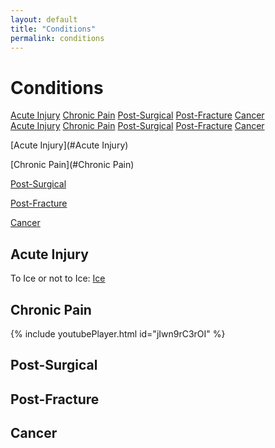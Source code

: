 ```yaml
---
layout: default
title: "Conditions"
permalink: conditions
---
```

# Conditions

<div class="vertical-menu menu-left">
  <a href="#Acute Injury">Acute Injury</a>
  <a href="#Chronic Pain">Chronic Pain</a>
  <a href="#Post-Surgical">Post-Surgical</a>
  <a href="#Post-Fracture">Post-Fracture</a>
  <a href="#Cancer">Cancer</a>
</div> 

<div class="vertical-menu menu-right">
  <a href="#Acute Injury">Acute Injury</a>
  <a href="#Chronic Pain">Chronic Pain</a>
  <a href="#Post-Surgical">Post-Surgical</a>
  <a href="#Post-Fracture">Post-Fracture</a>
  <a href="#Cancer">Cancer</a>
</div> 

[Acute Injury](#Acute Injury)

[Chronic Pain](#Chronic Pain)

[Post-Surgical](#Post-Surgical)

[Post-Fracture](#Post-Fracture)

[Cancer](#Cancer)


## Acute Injury <a name="Acute Injury"></a>

To Ice or not to Ice: [Ice](https://physiotherapy.ca/blog/ice-or-not-ice)

## Chronic Pain <a name="Chronic Pain"></a>

{% include youtubePlayer.html id="jIwn9rC3rOI" %}

## Post-Surgical <a name="Post-Surgical"></a>

## Post-Fracture <a name="Post-Fracture"></a>

## Cancer <a name="Cancer"></a>


